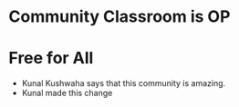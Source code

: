 # Community Classroom is OP
# Free for All 

- Kunal Kushwaha says that this community is amazing.
- Kunal made this change

